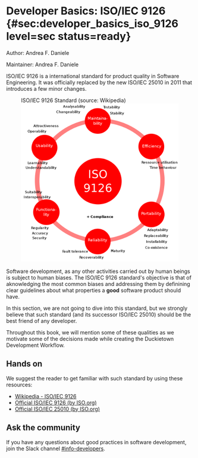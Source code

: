 # Developer Basics: ISO/IEC 9126 {#sec:developer_basics_iso_9126 level=sec status=ready}

Author: Andrea F. Daniele

Maintainer: Andrea F. Daniele

<minitoc/>

ISO/IEC 9126 is a international standard for product quality in Software
Engineering. It was officially replaced by the new ISO/IEC 25010 in 2011
that introduces a few minor changes.

<figure>
    <figcaption>ISO/IEC 9126 Standard (source: Wikipedia)</figcaption>
    <img alt="ISO/IEC 9126" style='width:36em' src="images/iso_9126.png"/>
</figure>

Software development, as any other activities carried out by human beings
is subject to human biases. The ISO/IEC 9126 standard's objective is that of
aknowledging the most common biases and addressing them by definining clear
guidelines about what properties a **good** software product should have.

In this section, we are not going to dive into this standard, but we strongly
believe that such standard (and its successor ISO/IEC 25010) should be the
best friend of any developer.

Throughout this book, we will mention some of these qualities as we motivate
some of the decisions made while creating the Duckietown Development Workflow.


## Hands on

We suggest the reader to get familiar with such standard by using these resources:
- [Wikipedia - ISO/IEC 9126](https://en.wikipedia.org/wiki/ISO/IEC_9126)
- [Official ISO/IEC 9126 (by ISO.org)](https://www.iso.org/standard/22749.html)
- [Official ISO/IEC 25010 (by ISO.org)](https://www.iso.org/standard/35733.html)


## Ask the community

If you have any questions about good practices in software development,
join the Slack channel 
[#info-developers](https://duckietown.slack.com/archives/CMQLLDAF8).
